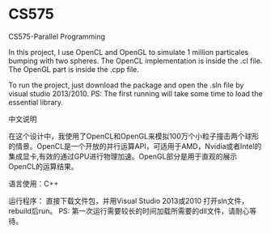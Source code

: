 # CS575
CS575-Parallel Programming

In this project, I use OpenCL and OpenGL to simulate 1 million particales bumping with two spheres. The OpenCL implementation is inside the .cl file. The OpenGL part is inside the .cpp file. 

To run the project, just download the package and open the .sln file by visual studio 2013/2010.
PS: The first running will take some time to load the essential library.


中文说明

在这个设计中，我使用了OpenCL和OpenGL来模拟100万个小粒子撞击两个球形的情景。OpenCL是一个开放的并行运算API，可适用于AMD，Nvidia或者Intel的集成显卡,有效的通过GPU进行物理加速。OpenGL部分是用于直观的展示OpenCL的运算结果。

语言使用：C++

运行程序：
直接下载文件包，并用Visual Studio 2013或2010 打开sln文件，rebuild后run。
PS: 第一次运行需要较长的时间加载所需要的dll文件，请耐心等待。
